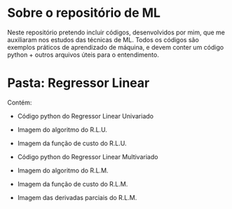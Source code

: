 # Sobre o repositório de ML

Neste repositório pretendo incluir códigos, desenvolvidos por mim, que me auxiliaram nos estudos das técnicas de ML.
Todos os códigos são exemplos práticos de aprendizado de máquina, e devem conter um código python + outros arquivos úteis para o entendimento.

# Pasta: Regressor Linear 

Contém:
- Código python do Regressor Linear Univariado
- Imagem do algoritmo do R.L.U.
- Imagem da função de custo do R.L.U.

- Código python do Regressor Linear Multivariado
- Imagem do algoritmo do R.L.M.
- Imagem da função de custo do R.L.M.
- Imagem das derivadas parciais do R.L.M.
